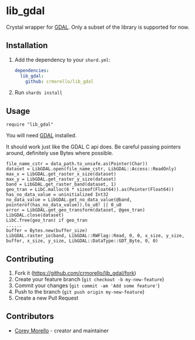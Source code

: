 # lib_gdal

Crystal wrapper for [GDAL](https://gdal.org/). Only a subset of the library is supported for now.

## Installation

1. Add the dependency to your `shard.yml`:

   ```yaml
   dependencies:
     lib_gdal:
       github: crmorello/lib_gdal
   ```

2. Run `shards install`

## Usage

```crystal
require "lib_gdal"
```

You will need [GDAL](https://gdal.org/) installed.

It should work just like the GDAL C api does. Be careful passing pointers around, definitely use Bytes where possible.
```crystal
file_name_cstr = data_path.to_unsafe.as(Pointer(Char))
dataset = LibGDAL.open(file_name_cstr, LibGDAL::Access::ReadOnly)
max_x = LibGDAL.get_raster_x_size(dataset)
max_y = LibGDAL.get_raster_y_size(dataset)
band = LibGDAL.get_raster_band(dataset, 1)
geo_tran = LibC.malloc(6 * sizeof(Float64)).as(Pointer(Float64))
has_no_data_value = uninitialized Int32
no_data_value = LibGDAL.get_no_data_value(@band, pointerof(has_no_data_value)).to_u8! || 0_u8
error = LibGDAL.get_geo_transform(dataset, @geo_tran)
LibGDAL.close(dataset)
LibC.free(geo_tran) if geo_tran
......
buffer = Bytes.new(buffer_size)
LibGDAL.raster_io(band, LibGDAL::RWFlag::Read, 0, 0, x_size, y_size, buffer, x_size, y_size, LibGDAL::DataType::GDT_Byte, 0, 0)
```

## Contributing

1. Fork it (<https://github.com/crmorello/lib_gdal/fork>)
2. Create your feature branch (`git checkout -b my-new-feature`)
3. Commit your changes (`git commit -am 'Add some feature'`)
4. Push to the branch (`git push origin my-new-feature`)
5. Create a new Pull Request

## Contributors

- [Corey Morello](https://github.com/crmorello) - creator and maintainer
